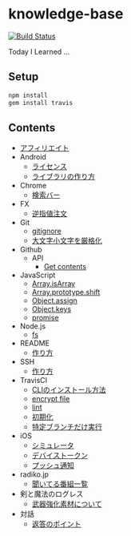 # knowledge-base

[![Build Status](https://travis-ci.org/tanjo/knowledge-base.svg?branch=master)](https://travis-ci.org/tanjo/knowledge-base)

Today I Learned …

## Setup
```sh
npm install
gem install travis
```
## Contents
- [アフィリエイト](./アフィリエイト.md)
- Android
  - [ライセンス](./Android/ライセンス.md)
  - [ライブラリの作り方](./Android/ライブラリの作り方.md)
- Chrome
  - [検索バー](./Chrome/検索バー.md)
- FX
  - [逆指値注文](./FX/逆指値注文.md)
- Git
  - [gitignore](./Git/gitignore.md)
  - [大文字小文字を厳格化](./Git/大文字小文字を厳格化.md)
- Github
  - API
    - [Get contents](./Github/API/Get%20contents.md)
- JavaScript
  - [Array.isArray](./JavaScript/Array.isArray.md)
  - [Array.prototype.shift](./JavaScript/Array.prototype.shift.md)
  - [Object.assign](./JavaScript/Object.assign.md)
  - [Object.keys](./JavaScript/Object.keys.md)
  - [promise](./JavaScript/promise.md)
- Node.js
  - [fs](./Node.js/fs.md)
- README
  - [作り方](./README/作り方.md)
- SSH
  - [作り方](./SSH/作り方.md)
- TravisCI
  - [CLIのインストール方法](./TravisCI/CLIのインストール方法.md)
  - [encrypt file](./TravisCI/encrypt%20file.md)
  - [lint](./TravisCI/lint.md)
  - [初期化](./TravisCI/初期化.md)
  - [特定ブランチだけ実行](./TravisCI/特定ブランチだけ実行.md)
- iOS
  - [シミュレータ](./iOS/シミュレータ.md)
  - [デバイストークン](./iOS/デバイストークン.md)
  - [プッシュ通知](./iOS/プッシュ通知.md)
- radiko.jp
  - [聞いてる番組一覧](./radiko.jp/聞いてる番組一覧.md)
- 剣と魔法のログレス
  - [武器強化素材について](./剣と魔法のログレス/武器強化素材について.md)
- 対話
  - [返答のポイント](./対話/返答のポイント.md)
